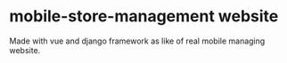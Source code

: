 # mobile-store-management website
 Made with vue and django framework as like of real mobile managing website.
